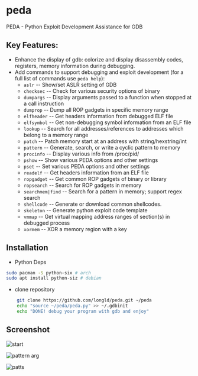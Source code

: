 # peda

PEDA - Python Exploit Development Assistance for GDB

## Key Features:

-   Enhance the display of gdb: colorize and display disassembly codes, registers, memory information during debugging.
-   Add commands to support debugging and exploit development (for a full list of commands use `peda help`):
    -   `aslr` -- Show/set ASLR setting of GDB
    -   `checksec` -- Check for various security options of binary
    -   `dumpargs` -- Display arguments passed to a function when stopped at a call instruction
    -   `dumprop` -- Dump all ROP gadgets in specific memory range
    -   `elfheader` -- Get headers information from debugged ELF file
    -   `elfsymbol` -- Get non-debugging symbol information from an ELF file
    -   `lookup` -- Search for all addresses/references to addresses which belong to a memory range
    -   `patch` -- Patch memory start at an address with string/hexstring/int
    -   `pattern` -- Generate, search, or write a cyclic pattern to memory
    -   `procinfo` -- Display various info from /proc/pid/
    -   `pshow` -- Show various PEDA options and other settings
    -   `pset` -- Set various PEDA options and other settings
    -   `readelf` -- Get headers information from an ELF file
    -   `ropgadget` -- Get common ROP gadgets of binary or library
    -   `ropsearch` -- Search for ROP gadgets in memory
    -   `searchmem|find` -- Search for a pattern in memory; support regex search
    -   `shellcode` -- Generate or download common shellcodes.
    -   `skeleton` -- Generate python exploit code template
    -   `vmmap` -- Get virtual mapping address ranges of section(s) in debugged process
    -   `xormem` -- XOR a memory region with a key

## Installation

-   Python Deps

```sh
sudo pacman -S python-six # arch
sudo apt install python-siz # debian
```

-   clone repository

```sh
    git clone https://github.com/longld/peda.git ~/peda
    echo "source ~/peda/peda.py" >> ~/.gdbinit
    echo "DONE! debug your program with gdb and enjoy"
```

## Screenshot

![start](http://i.imgur.com/P1BF5mp.png)

![pattern arg](http://i.imgur.com/W97OWRC.png)

![patts](http://i.imgur.com/Br24IpC.png)
